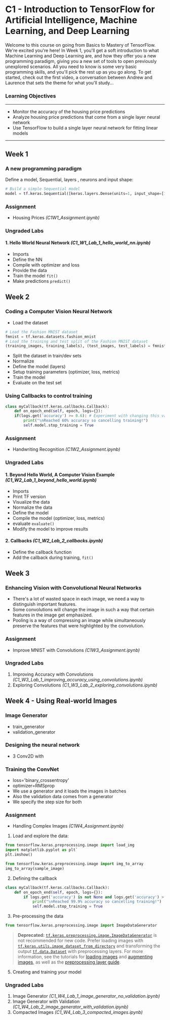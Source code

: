 # C1 - Introduction to TensorFlow for Artificial Intelligence, Machine Learning, and Deep Learning

Welcome to this course on going from Basics to Mastery of TensorFlow. We're excited you're here! In Week 1, you'll get a soft introduction to what Machine Learning and Deep Learning are, and how they offer you a new programming paradigm, giving you a new set of tools to open previously unexplored scenarios. All you need to know is some very basic programming skills, and you'll pick the rest up as you go along. To get started, check out the first video, a conversation between Andrew and Laurence that sets the theme for what you'll study...

### Learning Objectives
---
-   Monitor the accuracy of the housing price predictions
-   Analyze housing price predictions that come from a single layer neural network
-   Use TensorFlow to build a single layer neural network for fitting linear models
---

## Week 1

### A new programming paradigm
Define a model, Sequential, layers , neurons and input shape:
```python
# Build a simple Sequential model
model = tf.keras.Sequential([keras.layers.Dense(units=1, input_shape=[1])])
```

### Assignment

- Housing Prices _(C1W1_Assignment.ipynb)_

### Ungraded Labs

#### 1. Hello World Neural Network _(C1_W1_Lab_1_hello_world_nn.ipynb)_
- Imports
- Define the NN
- Compile with optimizer and loss
- Provide the data
- Train the model `fit()`
- Make predictions `predict()`

## Week 2
### Coding a Computer Vision Neural Network
- Load the dataset
```python
# Load the Fashion MNIST dataset
fmnist = tf.keras.datasets.fashion_mnist
# Load the training and test split of the Fashion MNIST dataset
(training_images, training_labels), (test_images, test_labels) = fmnist.load_data()
```
- Split the dataset in train/dev sets
- Normalize
- Define the model (layers)
- Setup training parameters (optimizer, loss, metrics)
- Train the model
- Evaluate on the test set

### Using Callbacks to control training
```python
class myCallback(tf.keras.callbacks.Callback):
	def on_epoch_end(self, epoch, logs={}):
	if(logs.get('accuracy') >= 0.6): # Experiment with changing this value
		print("\nReached 60% accuracy so cancelling training!")
		self.model.stop_training = True
```

### Assignment

- Handwriting Recognition _(C1W2_Assignment.ipynb)_

### Ungraded Labs

#### 1. Beyond Hello World, A Computer Vision Example _(C1_W2_Lab_1_beyond_hello_world.ipynb)_

- Imports
- Print TF version
- Visualize the data
- Normalize the data
- Define the model
- Compile the model (optimizer, loss, metrics)
- evaluate `evaluate()`
- Modify the model to improve results

#### 2. Callbacks _(C1_W2_Lab_2_callbacks.ipynb)_
- Define the callback function
- Add the callback during training, `fit()`


## Week 3

### Enhancing Vision with Convolutional Neural Networks
- There's a lot of wasted space in each image, we need a way to distinguish important features.
- Some convolutions will change the image in such a way that certain features in the image get emphasized.
- Pooling is a way of compressing an image while simultaneously preserve the features that were highlighted by the convolution. 

### Assignment

- Improve MNIST with Convolutions _(C1W3_Assignment.ipynb)_

### Ungraded Labs

1. Improving Accuracy with Convolutions _(C1_W3_Lab_1_improving_accuracy_using_convolutions.ipynb)_
2. Exploring Convolutions _(C1_W3_Lab_2_exploring_convolutions.ipynb)_

## Week 4 - Using Real-world Images

### Image Generator
- train_generator
- validation_generator

### Designing the neural network
- 3 Conv2D with 

### Training the ConvNet
- loss='binary_crossentropy'
- optimizer=RMSprop
- We use a generator and it loads the images in batches
- Also the validation data comes from a generator
- We specify the step size for both



### Assignment

- Handling Complex Images _(C1W4_Assignment.ipynb)_

1. Load and explore the data: 
``` python
from tensorflow.keras.preprocessing.image import load_img
import matplotlib.pyplot as plt`
plt.imshow()

from tensorflow.keras.preprocessing.image import img_to_array
img_to_array(sample_image)
```

2. Defining the callback
```python
class myCallback(tf.keras.callbacks.Callback):
    def on_epoch_end(self, epoch, logs={}):
        if logs.get('accuracy') is not None and logs.get('accuracy') > 0.999:
            print("\nReached 99.9% accuracy so cancelling training!")
            self.model.stop_training = True
```

3. Pre-processing the data

```python
from tensorflow.keras.preprocessing.image import ImageDataGenerator
```

> **Deprecated:** [`tf.keras.preprocessing.image.ImageDataGenerator`](https://www.tensorflow.org/api_docs/python/tf/keras/preprocessing/image/ImageDataGenerator) is not recommended for new code. Prefer loading images with [`tf.keras.utils.image_dataset_from_directory`](https://www.tensorflow.org/api_docs/python/tf/keras/utils/image_dataset_from_directory) and transforming the output [`tf.data.Dataset`](https://www.tensorflow.org/api_docs/python/tf/data/Dataset) with preprocessing layers. For more information, see the tutorials for [loading images](https://www.tensorflow.org/tutorials/load_data/images) and [augmenting images](https://www.tensorflow.org/tutorials/images/data_augmentation), as well as the [preprocessing layer guide](https://www.tensorflow.org/guide/keras/preprocessing_layers).

5. Creating and training your model



### Ungraded Labs

1. Image Generator _(C1_W4_Lab_1_image_generator_no_validation.ipynb)_
2. Image Generator with Validation _(C1_W4_Lab_2_image_generator_with_validation.ipynb)_
3. Compacted Images _(C1_W4_Lab_3_compacted_images.ipynb)_
